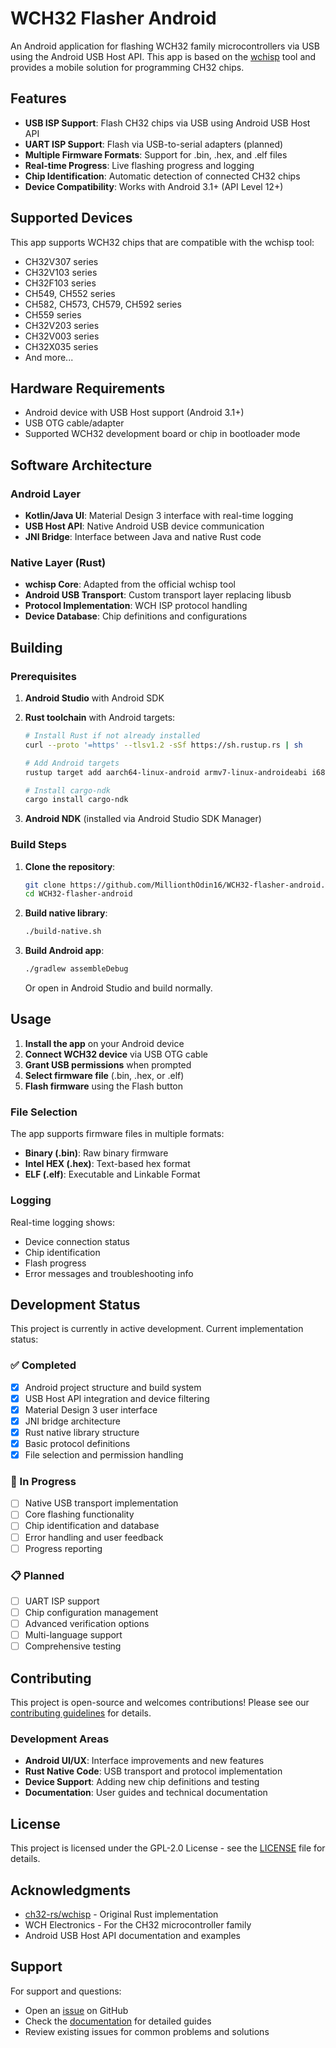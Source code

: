 # WCH32 Flasher Android

An Android application for flashing WCH32 family microcontrollers via USB using the Android USB Host API. This app is based on the [wchisp](https://github.com/ch32-rs/wchisp) tool and provides a mobile solution for programming CH32 chips.

## Features

- **USB ISP Support**: Flash CH32 chips via USB using Android USB Host API
- **UART ISP Support**: Flash via USB-to-serial adapters (planned)
- **Multiple Firmware Formats**: Support for .bin, .hex, and .elf files
- **Real-time Progress**: Live flashing progress and logging
- **Chip Identification**: Automatic detection of connected CH32 chips
- **Device Compatibility**: Works with Android 3.1+ (API Level 12+)

## Supported Devices

This app supports WCH32 chips that are compatible with the wchisp tool:

- CH32V307 series
- CH32V103 series  
- CH32F103 series
- CH549, CH552 series
- CH582, CH573, CH579, CH592 series
- CH559 series
- CH32V203 series
- CH32V003 series
- CH32X035 series
- And more...

## Hardware Requirements

- Android device with USB Host support (Android 3.1+)
- USB OTG cable/adapter
- Supported WCH32 development board or chip in bootloader mode

## Software Architecture

### Android Layer
- **Kotlin/Java UI**: Material Design 3 interface with real-time logging
- **USB Host API**: Native Android USB device communication
- **JNI Bridge**: Interface between Java and native Rust code

### Native Layer (Rust)
- **wchisp Core**: Adapted from the official wchisp tool
- **Android USB Transport**: Custom transport layer replacing libusb
- **Protocol Implementation**: WCH ISP protocol handling
- **Device Database**: Chip definitions and configurations

## Building

### Prerequisites

1. **Android Studio** with Android SDK
2. **Rust toolchain** with Android targets:
   ```bash
   # Install Rust if not already installed
   curl --proto '=https' --tlsv1.2 -sSf https://sh.rustup.rs | sh
   
   # Add Android targets
   rustup target add aarch64-linux-android armv7-linux-androideabi i686-linux-android x86_64-linux-android
   
   # Install cargo-ndk
   cargo install cargo-ndk
   ```

3. **Android NDK** (installed via Android Studio SDK Manager)

### Build Steps

1. **Clone the repository**:
   ```bash
   git clone https://github.com/MillionthOdin16/WCH32-flasher-android.git
   cd WCH32-flasher-android
   ```

2. **Build native library**:
   ```bash
   ./build-native.sh
   ```

3. **Build Android app**:
   ```bash
   ./gradlew assembleDebug
   ```

   Or open in Android Studio and build normally.

## Usage

1. **Install the app** on your Android device
2. **Connect WCH32 device** via USB OTG cable
3. **Grant USB permissions** when prompted
4. **Select firmware file** (.bin, .hex, or .elf)
5. **Flash firmware** using the Flash button

### File Selection
The app supports firmware files in multiple formats:
- **Binary (.bin)**: Raw binary firmware
- **Intel HEX (.hex)**: Text-based hex format
- **ELF (.elf)**: Executable and Linkable Format

### Logging
Real-time logging shows:
- Device connection status
- Chip identification
- Flash progress
- Error messages and troubleshooting info

## Development Status

This project is currently in active development. Current implementation status:

### ✅ Completed
- [x] Android project structure and build system
- [x] USB Host API integration and device filtering
- [x] Material Design 3 user interface
- [x] JNI bridge architecture
- [x] Rust native library structure
- [x] Basic protocol definitions
- [x] File selection and permission handling

### 🚧 In Progress
- [ ] Native USB transport implementation
- [ ] Core flashing functionality
- [ ] Chip identification and database
- [ ] Error handling and user feedback
- [ ] Progress reporting

### 📋 Planned
- [ ] UART ISP support
- [ ] Chip configuration management
- [ ] Advanced verification options
- [ ] Multi-language support
- [ ] Comprehensive testing

## Contributing

This project is open-source and welcomes contributions! Please see our [contributing guidelines](CONTRIBUTING.md) for details.

### Development Areas
- **Android UI/UX**: Interface improvements and new features
- **Rust Native Code**: USB transport and protocol implementation
- **Device Support**: Adding new chip definitions and testing
- **Documentation**: User guides and technical documentation

## License

This project is licensed under the GPL-2.0 License - see the [LICENSE](LICENSE) file for details.

## Acknowledgments

- [ch32-rs/wchisp](https://github.com/ch32-rs/wchisp) - Original Rust implementation
- WCH Electronics - For the CH32 microcontroller family
- Android USB Host API documentation and examples

## Support

For support and questions:
- Open an [issue](https://github.com/MillionthOdin16/WCH32-flasher-android/issues) on GitHub
- Check the [documentation](docs/) for detailed guides
- Review existing issues for common problems and solutions